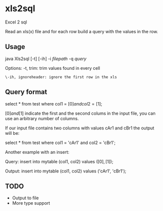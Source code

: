 # xls2sql
Excel 2 sql

Read an xls(x) file and for each row build a query with the values in the row.

Usage
---

java Xls2sql [-t] [-ih] -i _filepath_ -q _query_

Options:
    \-t, trim: trim values found in every cell

    \-ih, ignoreheader: ignore the first row in the xls


Query format
---

select * from test where col1 = [$0] and col2 = [$1];

[$0] and [$1] indicate the first and the second colums in the input file, you can use an arbitrary number of columns.

If our input file contains two columns with values cAr1 and cBr1 the output will be:

select * from test where col1 = 'cAr1' and col2 = 'cBr1';

Another example with an insert:

Query: insert into mytable (col1, col2) values ([$0], [$1]);

Output: insert into mytable (col1, col2) values ('cAr1', 'cBr1');

TODO
---
* Output to file
* More type support
